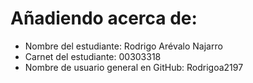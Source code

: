 # Añadiendo acerca de:

- Nombre del estudiante: Rodrigo Arévalo Najarro
- Carnet del estudiante: 00303318
- Nombre de usuario general en GitHub: Rodrigoa2197